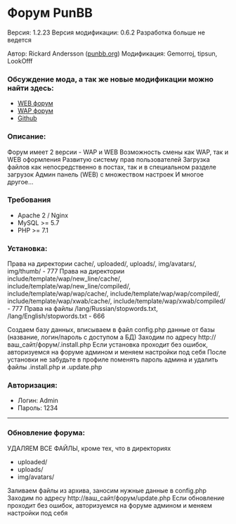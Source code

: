 # Форум PunBB
Версия: 1.2.23
Версия модификации: 0.6.2
Разработка больше не ведется

Автор: Rickard Andersson ([punbb.org](http://punbb.org/))
Модификация: Gemorroj, tipsun, LookOfff

### Обсуждение мода, а так же новые модификации можно найти здесь:
* [WEB форум](http://forum.wapinet.ru/viewtopic.php?id=69)
* [WAP форум](http://forum.wapinet.ru/wap/viewtopic.php?id=69)
* [Github](https://github.com/Gemorroj/punbb-mod)



### Описание:
Форум имеет 2 версии - WAP и WEB
Возможность смены как WAP, так и WEB оформления
Развитую систему прав пользователей
Загрузка файлов как непосредственно в постах, так и в специальном разделе загрузок
Админ панель (WEB) с множеством настроек
И многое другое...

### Требования
* Apache 2 / Nginx
* MySQL >= 5.7
* PHP >= 7.1

### Установка:
Права на директории cache/, uploaded/, uploads/, img/avatars/, img/thumb/ - 777
Права на директории include/template/wap/new_line/cache/, include/template/wap/new_line/compiled/, include/template/wap/wap/cache/, include/template/wap/wap/compiled/, include/template/wap/xwab/cache/, include/template/wap/xwab/compiled/ - 777
Права на файлы /lang/Russian/stopwords.txt, /lang/English/stopwords.txt - 666

Создаем базу данных, вписываем в файл config.php данные от базы (название, логин/пароль с доступом а БД)
Заходим по адресу http://ваш_сайт/форум/.install.php
Если установка проходит без ошибок, авторизуемся на форуме админом и меняем настройки под себя
После установки не забудьте в профиле поменять пароль админа и удалить файлы .install.php и .update.php

### Авторизация:
* Логин: Admin
* Пароль: 1234

------------
### Обновление форума:

УДАЛЯЕМ ВСЕ ФАЙЛЫ, кроме тех, что в директориях
- uploaded/
- uploads/
- img/avatars/

Заливаем файлы из архива, заносим нужные данные в config.php
Заходим по адресу http://ваш_сайт/форум/update.php
Если обновление проходит без ошибок, авторизуемся на форуме админом и меняем настройки под себя
